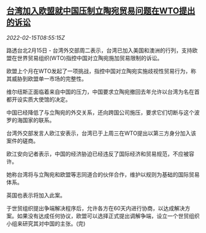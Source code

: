 <!--1644915663000-->
[台湾加入欧盟就中国压制立陶宛贸易问题在WTO提出的诉讼](https://cn.reuters.com/article/taiwan-china-wto-eu-0215-tues-idCNKBS2KK0Q7)
------

<div><i>2022-02-15T08:55:15Z</i></div><p>路透台北2月15日 - 台湾外交部周二表示，台湾已加入美国和澳洲的行列，支持欧盟在世界贸易组织(WTO)指控中国对立陶宛施加贸易限制的诉讼。</p><p>欧盟上个月在WTO发起了一项挑战，指控中国对立陶宛实施歧视性贸易行为，称其威胁到欧盟单一市场的完整性。</p><p>维尔纽斯正面临着来自中国的压力，中国要求立陶宛撤回去年允许以台湾为名在首都开设实质大使馆的决定。</p><p>中国已经降低了与立陶宛的外交关系，还向跨国公司施压，要求它们切断与这个波罗的海国家的联系。</p><p>台湾外交部发言人欧江安表示，台湾已于上周三在WTO提出以第三方身分加入该案件的磋商。</p><p>欧江安向记者表示，中国的经济胁迫已经违反了国际经济和贸易规范，不应被容许。</p><p>她称台湾将与立陶宛和欧盟等志同道合的伙伴合作，维护以规则为基础的国际贸易体系。</p><p>英国也表示将加入此案。</p><p>于世贸组织提出争端解决程序后，允许各方在60天内进行协商，以达成解决方案。如果没有达成任何协议，欧盟可以选择正式提出调解争端，设立一个世贸组织小组来研究其对中国的主张。(完)</p>
